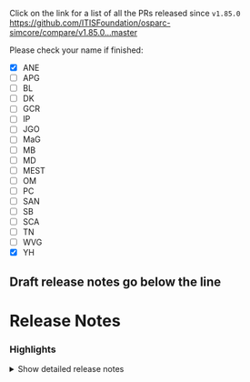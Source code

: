 Click on the link for a list of all the PRs released since `v1.85.0`
https://github.com/ITISFoundation/osparc-simcore/compare/v1.85.0...master

Please check your name if finished:
- [x] ANE
- [ ] APG
- [ ] BL
- [ ] DK
- [ ] GCR
- [ ] IP
- [ ] JGO
- [ ] MaG
- [ ] MB
- [ ] MD
- [ ] MEST
- [ ] OM
- [ ] PC
- [ ] SAN
- [ ] SB
- [ ] SCA
- [ ] TN
- [ ] WVG
- [x] YH

**Draft release notes go below the line**
---
# Release Notes
### Highlights


<details>
<summary>Show detailed release notes</summary>

## What's Changed
* ⚠️🎨✨ Execute the api-server's `run` and `map` function api endpoints in celery worker by @bisgaard-itis in https://github.com/ITISFoundation/osparc-simcore/pull/8233
* ✨ [Frontend] OEC to Support chat by @odeimaiz in https://github.com/ITISFoundation/osparc-simcore/pull/8288
* 🎨 Use FogBugz client to create support request (⚠️) by @matusdrobuliak66 in https://github.com/ITISFoundation/osparc-simcore/pull/8293
* Add a function_job_list_with_status endpoint   🎨 by @wvangeit in https://github.com/ITISFoundation/osparc-simcore/pull/8278
* ✨ dynamic-scheduler prerequisites  ⚠️🚨 by @GitHK in https://github.com/ITISFoundation/osparc-simcore/pull/8287
* 🐛🎨Do not fail a pipeline when the clusters-keeper or the computational backend in general is not reachable for short time 🚨 by @sanderegg in https://github.com/ITISFoundation/osparc-simcore/pull/8286
* ✨ Support center: extend response model of `get profile` endpoint with support group info by @pcrespov in https://github.com/ITISFoundation/osparc-simcore/pull/8294
* ✨ [Frontend] Support: Book a call by @odeimaiz in https://github.com/ITISFoundation/osparc-simcore/pull/8297
* ✨E2E: Added initial skeleton for testing MMUX services in E2E tests by @sanderegg in https://github.com/ITISFoundation/osparc-simcore/pull/8301
* 🐛Director-v2: fix empty arguments for `max` method by @sanderegg in https://github.com/ITISFoundation/osparc-simcore/pull/8308
* Fix python client wrt function job status   🐛 by @wvangeit in https://github.com/ITISFoundation/osparc-simcore/pull/8309
* ✨  Add Optional Contact Information Fields to `get_profile` Response by @pcrespov in https://github.com/ITISFoundation/osparc-simcore/pull/8300
* 🎨 Run each job creation as a single task in `api-worker` by @bisgaard-itis in https://github.com/ITISFoundation/osparc-simcore/pull/8306
* 🎨 [Frontend] Display Contact information by @odeimaiz in https://github.com/ITISFoundation/osparc-simcore/pull/8302
* ♻️ Refactors studies-dispatcher before extending nih portal's views api (🚨) by @pcrespov in https://github.com/ITISFoundation/osparc-simcore/pull/8257
* [Frontend] e2e: IDs for MetaModeling by @odeimaiz in https://github.com/ITISFoundation/osparc-simcore/pull/8310
* 🎨 [Frontend] All users know about the Support group by @odeimaiz in https://github.com/ITISFoundation/osparc-simcore/pull/8305
* 🐛 [Frontend] FIXES: Add nodes by @odeimaiz in https://github.com/ITISFoundation/osparc-simcore/pull/8312
* 🎨 Allow headers and random body generation in single endpoint locust test by @bisgaard-itis in https://github.com/ITISFoundation/osparc-simcore/pull/8318
* 🎨 Enhance account request emails to reduce invitation errors by @pcrespov in https://github.com/ITISFoundation/osparc-simcore/pull/8317
* ✨Clusters-keeper: Add new ENV to test different configurations by @sanderegg in https://github.com/ITISFoundation/osparc-simcore/pull/8304
* 🎨 [Frontend] Enh: Show Tags filter only in the Tutorials tab by @odeimaiz in https://github.com/ITISFoundation/osparc-simcore/pull/8320
* 🎨 Add env var for setting number of threads in api-server celery worker by @bisgaard-itis in https://github.com/ITISFoundation/osparc-simcore/pull/8298
* 🎨Maintenance & Performance: Properly setup asyncpg DB engine by @sanderegg in https://github.com/ITISFoundation/osparc-simcore/pull/8322
* 🎨 Only run a single function at a time in map endpoint by @bisgaard-itis in https://github.com/ITISFoundation/osparc-simcore/pull/8327
* 🎨 [Frontend] UX: Join project with assigned wallet by @odeimaiz in https://github.com/ITISFoundation/osparc-simcore/pull/8324
* 🐛 [Frontend] Add new parameter from node's inputs by @odeimaiz in https://github.com/ITISFoundation/osparc-simcore/pull/8332
* Add a check_write_permissions option to update function job/out  🐛  by @wvangeit in https://github.com/ITISFoundation/osparc-simcore/pull/8325
* ✅ Add parametrizable load tests for function interface by @bisgaard-itis in https://github.com/ITISFoundation/osparc-simcore/pull/8326
* 🎨 added docker hub registry auth to director-v2 when creating services ⚠️ by @GitHK in https://github.com/ITISFoundation/osparc-simcore/pull/8321
* 🎨 [Frontend] Event-driven patch regardless of whether RTC is enabled by @odeimaiz in https://github.com/ITISFoundation/osparc-simcore/pull/8328
* 🐛🎨⚗️Computational backend stability:  improvements step 1 by @sanderegg in https://github.com/ITISFoundation/osparc-simcore/pull/8323
* 🎨 [Frontend] Hide some pages in Study/Template details when user has no write access by @odeimaiz in https://github.com/ITISFoundation/osparc-simcore/pull/8331
* ✨  Support Center: Gives Read Access to Support Users to User Accounts and Product Details by @pcrespov in https://github.com/ITISFoundation/osparc-simcore/pull/8313
* 🎨E2E: add create study, create function, start mmux by @sanderegg in https://github.com/ITISFoundation/osparc-simcore/pull/8311
* 🎨 [Frontend] Distinguish product groups (Everyone/Public and Support) by @odeimaiz in https://github.com/ITISFoundation/osparc-simcore/pull/8335
* ✨ Create custom generate json schema for resolving references by @bisgaard-itis in https://github.com/ITISFoundation/osparc-simcore/pull/8295
* 🐛🎨Computational backend stability: improvements step 2 by @sanderegg in https://github.com/ITISFoundation/osparc-simcore/pull/8341
* ⬆️ Upgrade traefik to `v3.5.2` by @YuryHrytsuk in https://github.com/ITISFoundation/osparc-simcore/pull/8343
* Fix job_task_id not found if db doesnt have the field    🐛  🚑️ by @wvangeit in https://github.com/ITISFoundation/osparc-simcore/pull/8347
* ✨ Check for associated jobs when deleting a function by @giancarloromeo in https://github.com/ITISFoundation/osparc-simcore/pull/8342
* ✨ [Frontend] Delete Functions by @odeimaiz in https://github.com/ITISFoundation/osparc-simcore/pull/8351
* ✨ [Frontend] Support users can access other users extra data by @odeimaiz in https://github.com/ITISFoundation/osparc-simcore/pull/8339
* Bump actions/setup-python from 5 to 6 by @dependabot[bot] in https://github.com/ITISFoundation/osparc-simcore/pull/8329
* Bump actions/setup-node from 4.4.0 to 5.0.0 by @dependabot[bot] in https://github.com/ITISFoundation/osparc-simcore/pull/8330
* ♻️[Maintenance]: Improve RPC Server Logging and Error Handling by @pcrespov in https://github.com/ITISFoundation/osparc-simcore/pull/8346
* 🎨 [Frontend] Enhanced Support Center by @odeimaiz in https://github.com/ITISFoundation/osparc-simcore/pull/8353
* 🎨 [Frontend] Remove S4L's border and Enhance PO Center by @odeimaiz in https://github.com/ITISFoundation/osparc-simcore/pull/8359
* 🎨 Unmarks WEBSERVER_REALTIME_COLLABORATION as dev feature ⚠️ by @pcrespov in https://github.com/ITISFoundation/osparc-simcore/pull/8348
* 🎨 Added user identifiers to the `UserAccountGet`model by @pcrespov in https://github.com/ITISFoundation/osparc-simcore/pull/8358
* 🐛 Ensure consistent Celery task cancellation by @giancarloromeo in https://github.com/ITISFoundation/osparc-simcore/pull/8354
* 🎨 [Frontend] Enh: User Account UI by @odeimaiz in https://github.com/ITISFoundation/osparc-simcore/pull/8361
* 🐛 Ensure proper Redis client shutdown in Celery by @giancarloromeo in https://github.com/ITISFoundation/osparc-simcore/pull/8237
* 🎨🐛 Fix filtering bug in celery tasks by @bisgaard-itis in https://github.com/ITISFoundation/osparc-simcore/pull/8355
* 🎨 Cleanup test in celery library by @bisgaard-itis in https://github.com/ITISFoundation/osparc-simcore/pull/8364
* ♻️ Refactor Models, Schema Validation, and DB Utilities (Spin-off 1 from PR #8141) by @pcrespov in https://github.com/ITISFoundation/osparc-simcore/pull/8360
* ♻️Maintenance: improve cancellation error handling by @sanderegg in https://github.com/ITISFoundation/osparc-simcore/pull/8367
* ♻️ [Maintenance] Refactor Tests Utilities and Typing (Spin-off 2 from PR #8141) by @pcrespov in https://github.com/ITISFoundation/osparc-simcore/pull/8368
* 🎨 [Frontend] Support center feedback by @odeimaiz in https://github.com/ITISFoundation/osparc-simcore/pull/8362
* 🐛 Update API keys uniqueness constraint (🗃️) by @giancarloromeo in https://github.com/ITISFoundation/osparc-simcore/pull/8363
* 🎨 Makes removal of long running tasks faster by @GitHK in https://github.com/ITISFoundation/osparc-simcore/pull/8350
* 🎨 allow support user to patch conversation by @matusdrobuliak66 in https://github.com/ITISFoundation/osparc-simcore/pull/8372
* ♻️🐛 Use celery task manager in function job task client service by @bisgaard-itis in https://github.com/ITISFoundation/osparc-simcore/pull/8352
* 🎨 [Frontend] Suport Center: Chat bubble and Fogbugz link by @odeimaiz in https://github.com/ITISFoundation/osparc-simcore/pull/8369
* 🐛 Celery tasks aborted after submission by @giancarloromeo in https://github.com/ITISFoundation/osparc-simcore/pull/8371
* 🎨 Computational backend performance: improvements step1 by @sanderegg in https://github.com/ITISFoundation/osparc-simcore/pull/8349
* 🐛 Add `task_manager` to api-worker by @bisgaard-itis in https://github.com/ITISFoundation/osparc-simcore/pull/8373
* 🎨Computational backend: performance improvements step2 - autoscaling shall ask dask to retire nodes only if necessary by @sanderegg in https://github.com/ITISFoundation/osparc-simcore/pull/8374
* ♻️Maintenance: multiple improvements after debugging session by @sanderegg in https://github.com/ITISFoundation/osparc-simcore/pull/8370
* ♻️Maintenance: fix generation of service names by @sanderegg in https://github.com/ITISFoundation/osparc-simcore/pull/8377
* 🐛 Minor fixes for the function api by @bisgaard-itis in https://github.com/ITISFoundation/osparc-simcore/pull/8376
* ⚗️ [Frontend] PoC: Rocket preview by @odeimaiz in https://github.com/ITISFoundation/osparc-simcore/pull/8378
* 🎨♻️Computational backend: stability improvements step 4 by @sanderegg in https://github.com/ITISFoundation/osparc-simcore/pull/8380
* 🎨 Increase timeout in map load test by @bisgaard-itis in https://github.com/ITISFoundation/osparc-simcore/pull/8385
* 🐛RabbitMQ client: prevent crashing consumer if channel is closed by @sanderegg in https://github.com/ITISFoundation/osparc-simcore/pull/8382
* ⬆️🔨 upgrade cache cleanup script by @sanderegg in https://github.com/ITISFoundation/osparc-simcore/pull/8390
* 🐛Dask-sidecar: added a larger timeout when pulling images by @sanderegg in https://github.com/ITISFoundation/osparc-simcore/pull/8389
* ⚗️ [Frontend] Integrate the 3rd party Appointment Booking tool by @odeimaiz in https://github.com/ITISFoundation/osparc-simcore/pull/8391
* 🐛 [Frontend] Fix: Crop long parameter values by @odeimaiz in https://github.com/ITISFoundation/osparc-simcore/pull/8393
* 🐛Computational backend: fix issue where job_id is inexistent + logs improvements by @sanderegg in https://github.com/ITISFoundation/osparc-simcore/pull/8395
* 🎨Computational backend: improvements step 5 by @sanderegg in https://github.com/ITISFoundation/osparc-simcore/pull/8396
* 🎨Computational backend: improvements step 6 by @sanderegg in https://github.com/ITISFoundation/osparc-simcore/pull/8397
* 🐛 [Frontend] Fix/hide support buttons by @odeimaiz in https://github.com/ITISFoundation/osparc-simcore/pull/8399
* 🎨Computational backend: stability improvements step7 by @sanderegg in https://github.com/ITISFoundation/osparc-simcore/pull/8400
* 🐛 [Frontend] Fix workbench by @odeimaiz in https://github.com/ITISFoundation/osparc-simcore/pull/8402
* 🐛 Adds user to project rooms on websocket reconnect by @matusdrobuliak66 in https://github.com/ITISFoundation/osparc-simcore/pull/8407
* 🐛🎨 [Frontend] RTC: Reload project after websocket reconnection by @odeimaiz in https://github.com/ITISFoundation/osparc-simcore/pull/8406
* 🎨Computational backend: stability improvements step8 🚨 by @sanderegg in https://github.com/ITISFoundation/osparc-simcore/pull/8401
* 🐛Fix possible race condition in distributed semaphore initialization by @sanderegg in https://github.com/ITISFoundation/osparc-simcore/pull/8411



**Full Changelog**: https://github.com/ITISFoundation/osparc-simcore/compare/v1.85.0...v1.86.0

**Release Issue**: https://github.com/ITISFoundation/osparc-simcore/issues/8338
</details>
